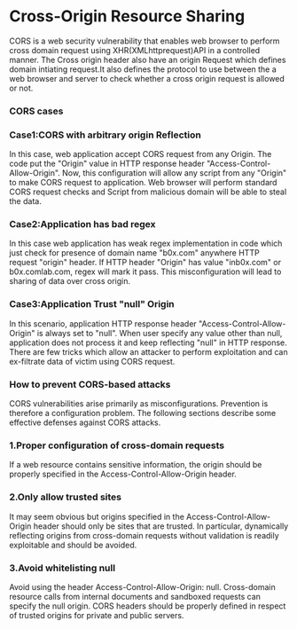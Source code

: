 Cross-Origin Resource Sharing
=======
CORS is a web security vulnerability that enables web browser to perform cross domain request using XHR(XMLhttprequest)API in a controlled manner.
The Cross origin header also have an origin Request which defines domain intiating request.It also defines the protocol to use between the a web browser and server to check 
whether a cross origin request is allowed or not.

<h3>CORS cases</h3>

<h3>Case1:CORS with arbitrary origin Reflection</h3>
In this case, web application accept CORS request from any Origin. The code put the "Origin" value in HTTP response header 
"Access-Control-Allow-Origin". Now, this configuration will allow any script from any "Origin" to make CORS request 
to application. Web browser will perform standard CORS request checks and Script from malicious domain will be able to steal the data.


<h3>Case2:Application has bad regex</h3>
In this case web application has weak regex implementation in code which just check for presence of domain name "b0x.com" anywhere HTTP request "origin" header.
If HTTP header "Origin" has value "inb0x.com" or b0x.comlab.com, regex will mark it pass. This misconfiguration 
will lead to sharing of data over cross origin.

<h3>Case3:Application Trust "null" Origin</h3>
In this scenario, application HTTP response header "Access-Control-Allow-Origin" is always set to "null".
When user specify any value other than null, application does not process it and keep reflecting "null" in HTTP response.
There are few tricks which allow an attacker to perform exploitation and can ex-filtrate data of victim using CORS request.

<h3>How to prevent CORS-based attacks</h3>
CORS vulnerabilities arise primarily as misconfigurations. Prevention is therefore a configuration problem. The following sections describe some effective defenses against CORS attacks.

<h3>1.Proper configuration of cross-domain requests</h3>
If a web resource contains sensitive information, the origin should be properly specified in the Access-Control-Allow-Origin header.

<h3>2.Only allow trusted sites</h3>
It may seem obvious but origins specified in the Access-Control-Allow-Origin header should only be sites that are trusted. In particular, dynamically reflecting origins from cross-domain requests without validation is readily exploitable and should be avoided.

<h3>3.Avoid whitelisting null</h3>

Avoid using the header Access-Control-Allow-Origin: null. Cross-domain resource calls from internal documents and sandboxed requests can specify the null origin. CORS headers should be properly defined in respect of trusted origins for private and public servers.





